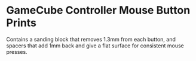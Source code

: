 # GameCube Controller Mouse Button Prints

Contains a sanding block that removes 1.3mm from each button, and spacers that add 1mm back and give a flat surface for consistent mouse presses.
